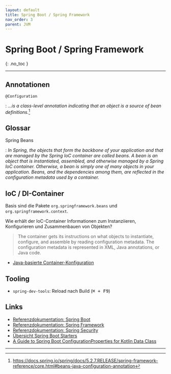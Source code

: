 ```yaml
---
layout: default
title: Spring Boot / Spring Framework
nav_order: 3
parent: JVM
---
```


# Spring Boot / Spring Framework
{: .no_toc }

---

## Annotationen

`@Configuration`

: _...is a class-level annotation indicating that an object is a source of bean 
  definitions._[^annot-configuration]

## Glossar

Spring Beans

: _In Spring, the objects that form the backbone of your application and that
are managed by the Spring IoC container are called beans. A bean is an object
that is instantiated, assembled, and otherwise managed by a Spring IoC
container. Otherwise, a bean is simply one of many objects in your
application. Beans, and the dependencies among them, are reflected in the
configuration metadata used by a container._

## IoC / DI-Container

Basis sind die Pakete `org.springframework.beans` und `org.springframework.context`.

Wie erhält der IoC-Container Informationen zum Instanziieren, Konfigurieren und 
Zusammenbauen von Objekten?

> The container gets its instructions on what objects to instantiate, configure, 
> and assemble by reading configuration metadata. The configuration metadata is 
> represented in XML, Java annotations, or Java code.

* <i class="bi bi-exclamation-triangle-filled"></i> [Java-basierte Container-Konfiguration](https://docs.spring.io/spring/docs/5.2.7.RELEASE/spring-framework-reference/core.html#beans-java)

## Tooling

* `spring-dev-tools`: Reload nach Build (<kbd>⌘ + F9</kbd>)

## Links

* [Referenzdokumentation: Spring Boot](https://docs.spring.io/spring-boot/docs/2.3.1.RELEASE/reference/html/index.html)
* [Referenzdokumentation: Spring Framework](https://docs.spring.io/spring/docs/5.2.7.RELEASE/spring-framework-reference/index.html)
* [Referenzdokumentation: Spring Security](https://docs.spring.io/spring-security/site/docs/5.3.2.RELEASE/reference/html5/)
* [Übersicht Spring Boot Starters](https://docs.spring.io/spring-boot/docs/2.3.1.RELEASE/reference/html/using-spring-boot.html#using-boot-starter)
* [A Guide to Spring Boot ConfigurationProperties for Kotlin Data Class](https://towardsdatascience.com/a-guide-to-use-spring-boots-configurationproperties-annotation-in-kotlin-s-dataclass-1341c63110f4)

---

[^annot-configuration]: https://docs.spring.io/spring/docs/5.2.7.RELEASE/spring-framework-reference/core.html#beans-java-configuration-annotation